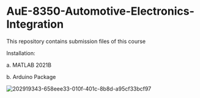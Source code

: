 # AuE-8350-Automotive-Electronics-Integration
This repository contains submission files of this course

Installation:

a. MATLAB 2021B

b. Arduino Package

   ![202919343-658eee33-010f-401c-8b8d-a95cf33bcf97](https://user-images.githubusercontent.com/93834678/202919434-b378a381-a36f-4899-8000-1c2a396b1eba.png)

